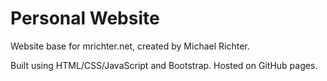 # Personal Website
Website base for mrichter.net, created by Michael Richter.

Built using HTML/CSS/JavaScript and Bootstrap. Hosted on GitHub pages.
